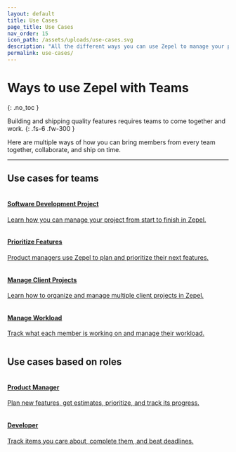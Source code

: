 ```yaml
---
layout: default
title: Use Cases
page_title: Use Cases
nav_order: 15
icon_path: /assets/uploads/use-cases.svg
description: "All the different ways you can use Zepel to manage your project and ship new features."
permalink: use-cases/
---
```


# Ways to use Zepel with Teams
{: .no_toc }

Building and shipping quality features requires teams to come together and work.
{: .fs-6 .fw-300 }

Here are multiple ways of how you can bring members from every team together, collaborate, and ship on time.

---
<div class="team">
    <h2>Use cases for teams</h2>
    <div class="usecases-row">
        <div class="column">
            <div class="card">
                    <a href="{{ site.url }}{{ site.baseurl }}/use-cases/project-management/">
                    <h4 class="card-title"><b>Software Development Project</b></h4> 
                    <p>Learn how you can manage your project from start to finish in Zepel.</p> 
                    </a>
            </div>
        </div>
        <div class="column">
            <div class="card">
                    <a href="{{ site.url }}{{ site.baseurl }}/use-cases/prioritize-features/">
                    <h4 class="card-title"><b>Prioritize Features</b></h4> 
                    <p>Product managers use Zepel to plan and prioritize their next features.</p> 
                    </a>
            </div>
        </div>
    </div>
    <div class="usecases-row">
        <div class="column">
            <div class="card">
                    <a href="{{ site.url }}{{ site.baseurl }}/use-cases/client-project-management/">
                    <h4 class="card-title"><b>Manage Client Projects</b></h4> 
                    <p>Learn how to organize and manage multiple client projects in Zepel.</p> 
                    </a>
            </div>
        </div>
        <div class="column">
            <div class="card">
                <a href="{{ site.url }}{{ site.baseurl }}/use-cases/manage-workload/">
                <h4 class="card-title"><b>Manage Workload</b></h4> 
                <p>Track what each member is working on and manage their workload.</p> 
                </a>
            </div>
        </div>
    </div>
</div>

<div class="persona">
    <h2>Use cases based on roles</h2>
    <div class="usecases-row">
        <div class="column">
            <div class="card">
                    <a href="{{ site.url }}{{ site.baseurl }}/use-cases/product-managers/">
                    <h4 class="card-title"><b>Product Manager</b></h4> 
                    <p>Plan new features, get estimates, prioritize, and track its progress.</p> 
                    </a>
            </div>
        </div>
        <div class="column">
            <div class="card">
                    <a href="{{ site.url }}{{ site.baseurl }}/use-cases/developers/">
                    <h4 class="card-title"><b>Developer</b></h4> 
                    <p>Track items you care about, complete them, and beat deadlines.</p> 
                    </a>
            </div>
        </div>
    </div>
</div>